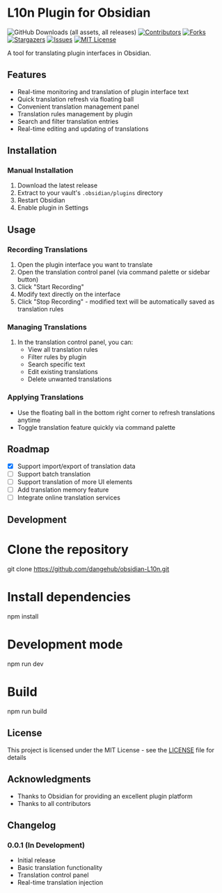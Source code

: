 # L10n Plugin for Obsidian 

![GitHub Downloads (all assets, all releases)](https://img.shields.io/github/downloads/dangehub/obsidian-L10n/total)
[![Contributors][contributors-shield]][contributors-url]
[![Forks][forks-shield]][forks-url]
[![Stargazers][stars-shield]][stars-url]
[![Issues][issues-shield]][issues-url]
[![MIT License][license-shield]][license-url]

A tool for translating plugin interfaces in Obsidian.

## Features

- Real-time monitoring and translation of plugin interface text
- Quick translation refresh via floating ball
- Convenient translation management panel
- Translation rules management by plugin
- Search and filter translation entries
- Real-time editing and updating of translations

## Installation

### Manual Installation

1. Download the latest release
2. Extract to your vault's `.obsidian/plugins` directory
3. Restart Obsidian
4. Enable plugin in Settings

## Usage

### Recording Translations

1. Open the plugin interface you want to translate
2. Open the translation control panel (via command palette or sidebar button)
3. Click "Start Recording"
4. Modify text directly on the interface
5. Click "Stop Recording" - modified text will be automatically saved as translation rules

### Managing Translations

1. In the translation control panel, you can:
   - View all translation rules
   - Filter rules by plugin
   - Search specific text
   - Edit existing translations
   - Delete unwanted translations

### Applying Translations

- Use the floating ball in the bottom right corner to refresh translations anytime
- Toggle translation feature quickly via command palette

## Roadmap

- [x] Support import/export of translation data
- [ ] Support batch translation
- [ ] Support translation of more UI elements
- [ ] Add translation memory feature
- [ ] Integrate online translation services

## Development

# Clone the repository
git clone https://github.com/dangehub/obsidian-L10n.git

# Install dependencies
npm install

# Development mode
npm run dev

# Build
npm run build

## License

This project is licensed under the MIT License - see the [LICENSE](LICENSE) file for details

## Acknowledgments

- Thanks to Obsidian for providing an excellent plugin platform
- Thanks to all contributors

## Changelog

### 0.0.1 (In Development)
- Initial release
- Basic translation functionality
- Translation control panel
- Real-time translation injection

<!-- links -->
[your-project-path]:dangehub/obsidian-L10n
[contributors-shield]: https://img.shields.io/github/contributors/dangehub/obsidian-L10n.svg?style=flat-square
[contributors-url]: https://github.com/dangehub/obsidian-L10n/graphs/contributors
[forks-shield]: https://img.shields.io/github/forks/dangehub/obsidian-L10n.svg?style=flat-square
[forks-url]: https://github.com/dangehub/obsidian-L10n/network/members
[stars-shield]: https://img.shields.io/github/stars/dangehub/obsidian-L10n.svg?style=flat-square
[stars-url]: https://github.com/dangehub/obsidian-L10n/stargazers
[issues-shield]: https://img.shields.io/github/issues/dangehub/obsidian-L10n.svg?style=flat-square
[issues-url]: https://img.shields.io/github/issues/dangehub/obsidian-L10n.svg
[license-shield]: https://img.shields.io/github/license/dangehub/obsidian-L10n.svg?style=flat-square
[license-url]: https://github.com/dangehub/obsidian-L10n/blob/master/LICENSE.txt
